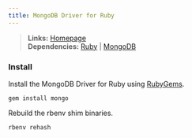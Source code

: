 ```yaml
---
title: MongoDB Driver for Ruby
---
```



> **Links:** [Homepage](http://rubygems.org/gems/mongo)  
> **Dependencies:** [Ruby](/ruby) | [MongoDB](/mongodb)


### Install

Install the MongoDB Driver for Ruby using [RubyGems](http://rubygems.org/).

	gem install mongo

Rebuild the rbenv shim binaries.

	rbenv rehash
